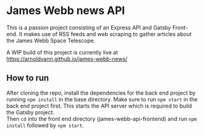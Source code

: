 # James Webb news API
This is a passion project consisting of an Express API and Gatsby Front-end.
It makes use of RSS feeds and web scraping to gather articles about the James Webb Space Telescope.

A WIP build of this project is currently live at https://arnoldvann.github.io/james-webb-news/

## How to run
After cloning the repo, install the dependencies for the back end project by running `npm install` in the base directory. Make sure to run `npm start` in the back end project first. This starts the API server which is required to build the Gatsby project.\
Then `cd` into the front end directory (james-webb-api-frontend) and run `npm install` followed by `npm start`.
